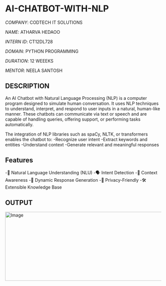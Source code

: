 # AI-CHATBOT-WITH-NLP

*COMPANY*: CODTECH IT SOLUTIONS

*NAME*: ATHARVA HEDAOO

*INTERN ID*: CT12DL728

*DOMAIN*: PYTHON PROGRAMMING

*DURATION*: 12 WEEEKS

*MENTOR*: NEELA SANTOSH

## DESCRIPTION
An AI Chatbot with Natural Language Processing (NLP) is a computer program designed to simulate human conversation. It uses NLP techniques to understand, interpret, and respond to user inputs in a natural, human-like manner. These chatbots can communicate via text or speech and are capable of handling queries, offering support, or performing tasks automatically.

The integration of NLP libraries such as spaCy, NLTK, or transformers enables the chatbot to:
-Recognize user intent
-Extract keywords and entities
-Understand context
-Generate relevant and meaningful responses

## Features
-🤖 Natural Language Understanding (NLU)
-🗣️ Intent Detection
-🧠 Context Awareness
-💬 Dynamic Response Generation
-🔐 Privacy-Friendly
-🛠️ Extensible Knowledge Base

## OUTPUT
<img width="1572" height="222" alt="Image" src="https://github.com/user-attachments/assets/1a97168e-86cd-40a3-a1a0-eecb8d8caf6b" />
